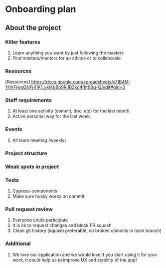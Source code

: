 # Onboarding plan

## About the project

### Killer features

1. Learn anything you want by just following the masters
2. Find masters/mentors for an advice or to collaborate


### Resources

[Resources] https://docs.google.com/spreadsheets/d/1B4M-YhVFiwsQNFj41K1_yki4bBo9RJBZkc4fkt6Bq-Q/edit#gid=0

### Staff requirements

1. At least one activity (commit, doc, etc) for the last month.
2. Active personal way for the last week.

### Events

1. All team meeting (weekly)

### Project structure
### Weak spots in project
### Tests

1. Cypress-components
2. Make sure husky works on commit


### Pull request review

1. Everyone could participate
2. It is ok to request changes and block PR squash
3. Clean git history (squash preferable, no broken commits in main branch)

### Additional 

1. We love our application and we would love if you start using it for your work, it could help us to improve UX and stability of the app!
